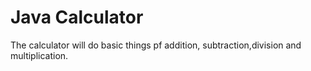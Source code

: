 # Java Calculator
 The calculator will do basic things pf addition, subtraction,division and multiplication.
